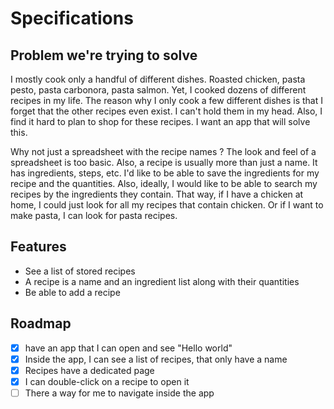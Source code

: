 # Specifications
## Problem we're trying to solve
I mostly cook only a handful of different dishes. Roasted chicken, pasta pesto, pasta carbonora, pasta salmon. Yet, I cooked dozens of different recipes in my life. The reason why I only cook a few different dishes is that I forget that the other recipes even exist. I can't hold them in my head. Also, I find it hard to plan to shop for these recipes.
I want an app that will solve this.

Why not just a spreadsheet with the recipe names ?
The look and feel of a spreadsheet is too basic. Also, a recipe is usually more than just a name. It has ingredients, steps, etc. I'd like to be able to save the ingredients for my recipe and the quantities. Also, ideally, I would like to be able to search my recipes by the ingredients they contain. That way, if I have a chicken at home, I could just look for all my recipes that contain chicken. Or if I want to make pasta, I can look for pasta recipes.
## Features
- See a list of stored recipes
- A recipe is a name and an ingredient list along with their quantities
- Be able to add a recipe
## Roadmap
- [x] have an app that I can open and see "Hello world"
- [X] Inside the app, I can see a list of recipes, that only have a name
- [x] Recipes have a dedicated page
- [x] I can double-click on a recipe to open it
- [ ] There a way for me to navigate inside the app
